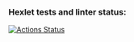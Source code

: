 ### Hexlet tests and linter status:
[![Actions Status](https://github.com/Tur-4000/php-project-lvl2/workflows/hexlet-check/badge.svg)](https://github.com/Tur-4000/php-project-lvl2/actions)